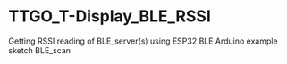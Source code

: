 # TTGO_T-Display_BLE_RSSI
Getting RSSI reading of BLE_server(s) using ESP32 BLE Arduino example sketch BLE_scan
